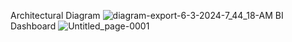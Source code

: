Architectural Diagram
![diagram-export-6-3-2024-7_44_18-AM](https://github.com/devs44/USA_HIT_SONGS_ETL_PIPELINE/assets/62928989/a1f56e56-2a62-473f-8618-b44e52593e95)
BI Dashboard
![Untitled_page-0001](https://github.com/devs44/USA_HIT_SONGS_ETL_PIPELINE/assets/62928989/7481a5dd-945d-4ec9-b6ca-c3f742ec9988)
